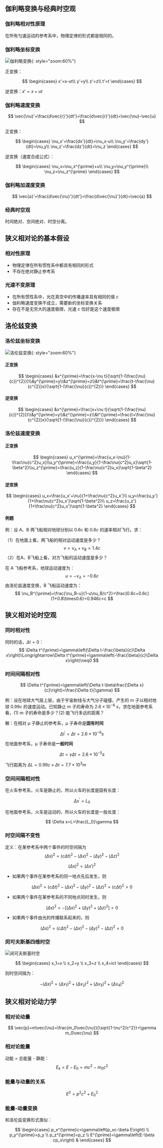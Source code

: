 ## 伽利略变换与经典时空观

### 伽利略相对性原理

在所有匀速运动的参考系中，物理定律的形式都是相同的。

### 伽利略坐标变换

![伽利略变换](伽利略变换.png){: style="zoom:60%"}

正变换：

$$
\begin{cases}
x'=x-ut\\
y'=y\\
z'=z\\
t'=t
\end{cases}
$$

逆变换：$x'=x+ut$

### 伽利略速度变换

$$
\vec{\nu}'=\frac{d\vec{r}'}{dt'}=\frac{d\vec{r}'}{dt}=\vec{\nu}-\vec{u}
$$

正变换：

$$
\begin{cases}
\nu_x'=\frac{dx'}{dt}=\nu_x-u\\
\nu_y'=\frac{dy'}{dt}=\nu_y\\
\nu_z'=\frac{dz'}{dt}=\nu_z
\end{cases}
$$

逆变换（速度合成公式）：

$$
\begin{cases}
\nu_x=\nu_x^{\prime}+u\\
\nu_y=\nu_y^{\prime}\\
\nu_z=\nu_z^{\prime}
\end{cases}
$$

### 伽利略加速度变换

$$
\vec{a}'=\frac{d\vec{\nu}'}{dt'}=\frac{d\vec{\nu}'}{dt}=\vec{a}
$$

### 经典时空观

时间绝对、空间绝对、时空分离。

## 狭义相对论的基本假设

### 相对性原理

- 物理定律在所有惯性系中都具有相同的形式 
- 不存在绝对静止参考系

### 光速不变原理

- 在所有惯性系中，光在真空中的传播速率具有相同的值 $c$
- 伽利略速度变换不成立，需要新的坐标变换关系
- 存在不是无穷大的速度极限，光速 $c$ 恰好是这个速度极限

## 洛伦兹变换

### 洛伦兹坐标变换

![洛伦兹变换](洛伦兹变换.png){: style="zoom:60%"}

#### 正变换

$$
\begin{cases}
&x^{\prime}=\frac{x-\nu t}{\sqrt{1-(\frac{\nu}{c})^{2}}}\\&y^{\prime}=y\\&z^{\prime}=z\\&t^{\prime}=\frac{t-\frac{\nu}{c^{2}}x}{\sqrt{1-(\frac{\nu}{c})^{2}}}
\end{cases}
$$

#### 逆变换

$$
\begin{cases}
&x^{\prime}=\frac{x+\nu t}{\sqrt{1-(\frac{\nu}{c})^{2}}}\\&y^{\prime}=y\\&z^{\prime}=z\\&t^{\prime}=\frac{t+\frac{\nu}{c^{2}}x}{\sqrt{1-(\frac{\nu}{c})^{2}}}
\end{cases}
$$

### 洛伦兹速度变换

#### 正变换

$$
\begin{cases}
u_x^{\prime}=\frac{u_x-\nu}{1-\frac\nu{c^2}u_x}\\u_y^{\prime}=\frac{u_y}{1-\frac\nu{c^2}u_x}\sqrt{1-\beta^2}\\u_z^{\prime}=\frac{u_z}{1-\frac\nu{c^2}u_x}\sqrt{1-\beta^2}
\end{cases}
$$

#### 逆变换

$$
\begin{cases}
u_x=\frac{u_x'+\nu}{1+\frac\nu{c^2}u_x'}\\
u_y=\frac{u_y'}{1+\frac\nu{c^2}u_x'}\sqrt{1-\beta^2}\\
u_z=\frac{u_z'}{1+\frac\nu{c^2}u_x'}\sqrt{1-\beta^2}
\end{cases}
$$

#### 例题

例：设 A、B 两飞船相对地球分别以 $0.6c$ 和 $0.8c$ 的速率相对飞行。求：

（1）在地面上看，两飞船的相对运动速度是多少？
$$
\nu=\nu_A+\nu_B=1.4c
$$
（2）在A、B飞船上看，对方飞船的运动速度是多少？

在 A 飞船参考系，地球运动速度为：
$$
u=-\nu_A=-0.6c
$$
由洛伦兹速度变换，B 飞船运动速度为：
$$
\nu_B^{\prime}=\frac{\nu_B-u}{1-u\nu_B/c^2}=\frac{0.8c+0.6c}{1+0.8\times0.6}=0.946c<c
$$

## 狭义相对论时空观

### 同时相对性

同时的话，$\Delta t = 0$：
$$
\Delta t^{\prime}=\gamma\left(\Delta t-\frac{\beta}{c}\Delta x\right)\Longrightarrow\Delta t^{\prime}=\gamma\left(-\frac{\beta}{c}\Delta x\right)\neq0
$$

### 时间间隔相对性

$$
\Delta t^{\prime}=\gamma\left(\Delta t-\beta\frac{\Delta x}{c}\right)=\frac{\Delta t}{\gamma}
$$

例：设在地球大气层上层，由于宇宙射线与大气分子碰撞，产生的 m 子以相对地球 $0.99c$ 的速度运动。已知静止 m 子的寿命为 $2.6\times 10^{-6}~s$，求在地面参考系看，(1) m 子的寿命是多少？(2) 能飞行多远的距离？

解：在相对 μ 子静止的参考系，μ 子寿命是**固有时间**

$$
\Delta t^{\prime}=\Delta\tau=2.6\times10^{-6}s
$$

在地面参考系，μ 子寿命是**一般时间**

$$
\Delta t=\gamma\Delta\tau=2.6\times10^{-5}s
$$

飞行距离为 $\Delta L=0.99c\times\Delta\tau=7.7\times10^3m$​

### 空间间隔相对性

在火车参考系，火车是静止的，所以火车的长度是固有长度：

$$
\Delta x^{\prime}=L_0
$$

在地面参考系，火车是运动的，所以火车的长度是一般长度：

$$
\Delta x=L=\frac{L_0}\gamma
$$

### 时空间隔不变性

定义：在某参考系中两个事件的时空间隔为
$$
\left(\Delta s\right)^2=\left(c\Delta t\right)^2-\left(\Delta x\right)^2-\left(\Delta y\right)^2-\left(\Delta z\right)^2
$$

$$
(\Delta s)^2 = (\Delta s')^2
$$

- 如果两个事件在某参考系的同一地点先后发生，则

$$
\left(\Delta s\right)^2=\left(c\Delta t\right)^2-\left(\Delta x\right)^2-\left(\Delta y\right)^2-\left(\Delta z\right)^2=\left(c\Delta t\right)^2>0
$$

- 如果两个事件在某参考系的不同地点同时发生，则

$$
\left(\Delta s\right)^2=-\left[\left(\Delta x\right)^2+\left(\Delta y\right)^2+\left(\Delta z\right)^2\right]<0
$$

- 如果两个事件由光的传播联系起来的，则

$$
\left(\Delta s\right)^2=\left(c\Delta t\right)^2-\left(\Delta x\right)^2-\left(\Delta y\right)^2-\left(\Delta z\right)^2=0
$$

### 闵可夫斯基四维时空

![闵可夫斯基时空](闵可夫斯基时空.png)

$$
\begin{cases}
x_1=x \\
x_2=y \\
x_3=z \\
x_4=ict
\end{cases}
$$

则时空间隔为：

$$
-\left(\Delta s\right)^2=\left(\Delta x_1\right)^2+\left(\Delta x_2\right)^2+\left(\Delta x_3\right)^2+\left(\Delta x_4\right)^2
$$

## 狭义相对论动力学

### 相对论动量

$$
\vec{p}=m\vec{\nu}=\frac{m_0\vec{\nu}}{\sqrt{1-\nu^2/c^2}}=\gamma m_0\vec{\nu}
$$

### 相对论能量

动能 = 总能量 - 静能：
$$
E_k = E - E_0 = mc^2 - m_0c^2
$$

### 能量与动量的关系

$$
E^2 = p^2c^2 + E_0^2
$$

### 能量-动量变换

和洛伦兹变换形式类似：

$$
\begin{cases}
p_x^{\prime}c=\gamma\left(p_xc-\beta E\right) \\
p_y^{\prime}=p_y \\
p_z^{\prime}=p_z \\
E^{\prime}=\gamma\left(E-\beta cp_x\right) & 
\end{cases}
$$

